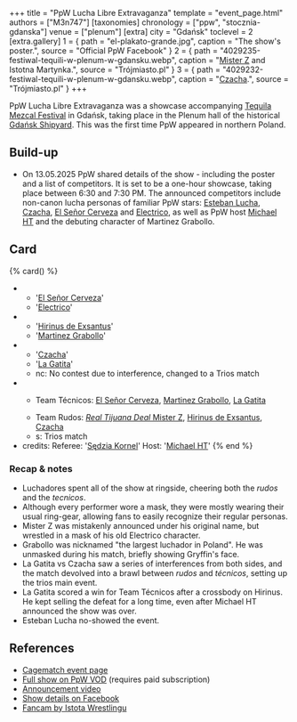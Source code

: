+++
title = "PpW Lucha Libre Extravaganza"
template = "event_page.html"
authors = ["M3n747"]
[taxonomies]
chronology = ["ppw", "stocznia-gdanska"]
venue = ["plenum"]
[extra]
city = "Gdańsk"
toclevel = 2
[extra.gallery]
1 = { path = "el-plakato-grande.jpg", caption = "The show's poster.", source = "Official PpW Facebook" }
2 = { path = "4029235-festiwal-tequili-w-plenum-w-gdansku.webp", caption = "[Mister Z](@/w/mister-z.md) and Istotna Martynka.", source = "Trójmiasto.pl" }
3 = { path = "4029232-festiwal-tequili-w-plenum-w-gdansku.webp", caption = "[Czacha](@/w/johnny-blade.md).", source = "Trójmiasto.pl" }
+++

PpW Lucha Libre Extravaganza was a showcase accompanying [Tequila Mezcal Festival][tequila] in Gdańsk, taking place in the Plenum hall of the historical [Gdańsk Shipyard](@/v/stocznia-gdanska.md). This was the first time PpW appeared in northern Poland.

## Build-up

* On 13.05.2025 PpW shared details of the show - including the poster and a list of competitors. It is set to be a one-hour showcase, taking place between 6:30 and 7:30&nbsp;PM.
The announced competitors include non-canon lucha personas of familiar PpW stars: [Esteban Lucha](@/w/biesiad.md), [Czacha](@/w/johnny-blade.md), [El Señor Cerveza](@/w/goblin.md) and [Electrico](@/w/mister-z.md), as well as PpW host [Michael HT](@/w/michael-ht.md) and the debuting character of Martinez Grabollo.

## Card

{% card() %}
- - '[El Señor Cerveza](@/w/goblin.md)'
  - '[Electrico](@/w/mister-z.md)'
- - '[Hirinus de Exsantus](@/w/biesiad.md)'
  - '[Martinez Grabollo](@/w/gustav-gryffin.md)'
- - '[Czacha](@/w/johnny-blade.md)'
  - '[La Gatita](@/w/agentka-agatka.md)'
  - nc: No contest due to interference, changed to a Trios match
- - >
    Team Técnicos:
      [El Señor Cerveza](@/w/goblin.md),
      [Martinez Grabollo](@/w/gustav-gryffin.md),
      [La Gatita](@/w/agentka-agatka.md)
  - >
    Team Rudos:
      [_Real Tijuana Deal_ Mister Z](@/w/mister-z.md),
      [Hirinus de Exsantus](@/w/biesiad.md),
      [Czacha](@/w/johnny-blade.md)
  - s: Trios match
- credits:
    Referee: '[Sędzia Kornel](@/w/sedzia-kornel.md)'
    Host: '[Michael HT](@/w/michael-ht.md)'
{% end %}

### Recap & notes

* Luchadores spent all of the show at ringside, cheering both the _rudos_ and the _tecnicos_.
* Although every performer wore a mask, they were mostly wearing their usual ring-gear, allowing fans to easily recognize their regular personas.
* Mister Z was mistakenly announced under his original name, but wrestled in a mask of his old Electrico character.
* Grabollo was nicknamed "the largest luchador in Poland". He was unmasked during his match, briefly showing Gryffin's face.
* La Gatita vs Czacha saw a series of interferences from both sides, and the match devolved into a brawl between _rudos_ and _técnicos_, setting up the trios main event.
* La Gatita scored a win for Team Técnicos after a crossbody on Hirinus. He kept selling the defeat for a long time, even after Michael HT announced the show was over.
* Esteban Lucha no-showed the event.

## References

* [Cagematch event page](https://www.cagematch.net/?id=1&nr=426038)
* [Full show on PpW VOD](https://ppw-ewenementpl.vhx.tv/ppw-full-shows-dvd-version/season:4/videos/lucha-libre-extravaganza-tequila-mezcal-festival-gdansk-25) (requires paid subscription)
* [Announcement video](https://www.facebook.com/reel/1707539943197636)
* [Show details on Facebook](https://www.facebook.com/photo/?fbid=1245911024205954&set=a.499910772139320)
* [Fancam by Istota Wrestlingu](https://www.youtube.com/watch?v=wIYrM_KH2jM)

[tequila]: https://tequilamezcalfestival.pl
